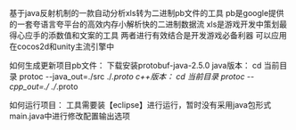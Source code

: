 基于java反射机制的一款自动分析xls转为二进制pb文件的工具
pb是google提供的一套夸语言夸平台的高效内存小解析快的二进制数据流
xls是游戏开发中策划最得心应手的添数值和文案的工具
两者进行有效结合是开发游戏必备利器
可以应用在cocos2d和unity主流引擎中

如何生成更新项目pb文件：
下载安装protobuf-java-2.5.0
java版本：
cd 当前目录
protoc --java_out=./src ./*.proto
c++版本：
cd 当前目录
protoc --cpp_out=./ ./*.proto



如何运行项目：
工具需要装【eclipse】进行运行，暂时没有采用java包形式
main.java中进行修改配置输出选项

